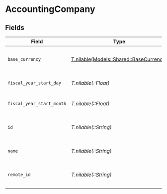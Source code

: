 # AccountingCompany


## Fields

| Field                                                                          | Type                                                                           | Required                                                                       | Description                                                                    | Example                                                                        |
| ------------------------------------------------------------------------------ | ------------------------------------------------------------------------------ | ------------------------------------------------------------------------------ | ------------------------------------------------------------------------------ | ------------------------------------------------------------------------------ |
| `base_currency`                                                                | [T.nilable(Models::Shared::BaseCurrency)](../../models/shared/basecurrency.md) | :heavy_minus_sign:                                                             | Default currency for the company                                               |                                                                                |
| `fiscal_year_start_day`                                                        | *T.nilable(::Float)*                                                           | :heavy_minus_sign:                                                             | Fiscal year start day (1-31)                                                   | 1                                                                              |
| `fiscal_year_start_month`                                                      | *T.nilable(::Float)*                                                           | :heavy_minus_sign:                                                             | Fiscal year start month (1-12)                                                 | 1                                                                              |
| `id`                                                                           | *T.nilable(::String)*                                                          | :heavy_minus_sign:                                                             | Unique identifier                                                              | 8187e5da-dc77-475e-9949-af0f1fa4e4e3                                           |
| `name`                                                                         | *T.nilable(::String)*                                                          | :heavy_minus_sign:                                                             | Name of the company                                                            | Acme Corp                                                                      |
| `remote_id`                                                                    | *T.nilable(::String)*                                                          | :heavy_minus_sign:                                                             | Provider's unique identifier                                                   | 8187e5da-dc77-475e-9949-af0f1fa4e4e3                                           |